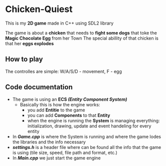 # Chicken-Quiest
This is my **2D game** made in C++ using SDL2 library

The game is about a **chicken** that needs to **fight some dogs** that toke the **Magic Chocolate Egg** from her Town
The special abillity of that chicken is that her **eggs explodes**

## How to play
The controlles are simple: W/A/S/D - movement, F - egg

## Code documentation
- The game is using an **ECS _(Entity Component System)_**
  - Basically this is how the engine works:
      - you add **Entitie** to the game
      - you can add **Components** to that **Entity**
      - when the engine is running the **System** is managing everything: initialization, drawing, update and event handeling for every entity
- In ***Game.cpp*** is where the System is running and where the game lodes the libraries and the info necessary
- ***settings.h*** is a header file where can be found all the info that the game is using (tile size, speed, file path and format, etc.)
- In ***Main.cpp*** we just start the game engine
